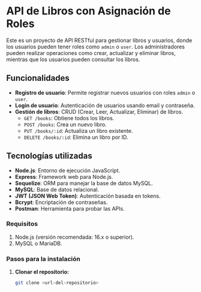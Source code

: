 # API de Libros con Asignación de Roles

Este es un proyecto de API RESTful para gestionar libros y usuarios, donde los usuarios pueden tener roles como `admin` o `user`. Los administradores pueden realizar operaciones como crear, actualizar y eliminar libros, mientras que los usuarios pueden consultar los libros.

## Funcionalidades

- **Registro de usuario**: Permite registrar nuevos usuarios con roles `admin` o `user`.
- **Login de usuario**: Autenticación de usuarios usando email y contraseña.
- **Gestión de libros**: CRUD (Crear, Leer, Actualizar, Eliminar) de libros.
  - `GET /books`: Obtiene todos los libros.
  - `POST /books`: Crea un nuevo libro.
  - `PUT /books/:id`: Actualiza un libro existente.
  - `DELETE /books/:id`: Elimina un libro por ID.

## Tecnologías utilizadas

- **Node.js**: Entorno de ejecución JavaScript.
- **Express**: Framework web para Node.js.
- **Sequelize**: ORM para manejar la base de datos MySQL.
- **MySQL**: Base de datos relacional.
- **JWT (JSON Web Token)**: Autenticación basada en tokens.
- **Bcrypt**: Encriptación de contraseñas.
- **Postman**: Herramienta para probar las APIs.

### Requisitos

1. Node.js (versión recomendada: 16.x o superior).
2. MySQL o MariaDB.

### Pasos para la instalación

1. **Clonar el repositorio:**

   ```bash
   git clone <url-del-repositorio>

